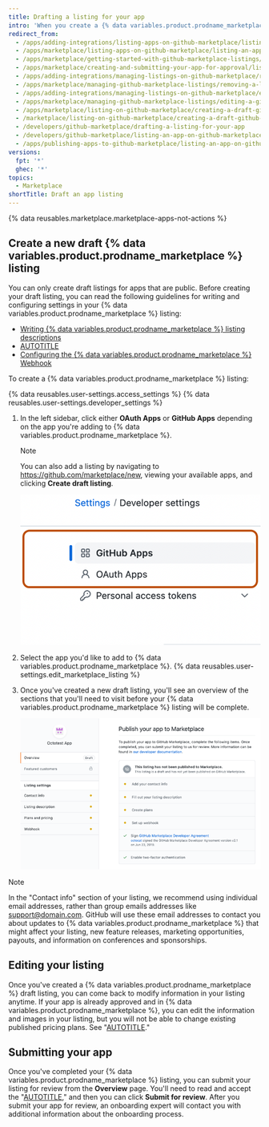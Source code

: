 ```yaml
---
title: Drafting a listing for your app
intro: 'When you create a {% data variables.product.prodname_marketplace %} listing, GitHub saves it in draft mode until you submit the app for approval. Your listing shows customers how they can use your app.'
redirect_from:
  - /apps/adding-integrations/listing-apps-on-github-marketplace/listing-an-app-on-github-marketplace
  - /apps/marketplace/listing-apps-on-github-marketplace/listing-an-app-on-github-marketplace
  - /apps/marketplace/getting-started-with-github-marketplace-listings/listing-an-app-on-github-marketplace
  - /apps/marketplace/creating-and-submitting-your-app-for-approval/listing-an-app-on-github-marketplace
  - /apps/adding-integrations/managing-listings-on-github-marketplace/removing-a-listing-from-github-marketplace
  - /apps/marketplace/managing-github-marketplace-listings/removing-a-listing-from-github-marketplace
  - /apps/adding-integrations/managing-listings-on-github-marketplace/editing-a-github-marketplace-listing
  - /apps/marketplace/managing-github-marketplace-listings/editing-a-github-marketplace-listing
  - /apps/marketplace/listing-on-github-marketplace/creating-a-draft-github-marketplace-listing
  - /marketplace/listing-on-github-marketplace/creating-a-draft-github-marketplace-listing
  - /developers/github-marketplace/drafting-a-listing-for-your-app
  - /developers/github-marketplace/listing-an-app-on-github-marketplace/drafting-a-listing-for-your-app
  - /apps/publishing-apps-to-github-marketplace/listing-an-app-on-github-marketplace/drafting-a-listing-for-your-app
versions:
  fpt: '*'
  ghec: '*'
topics:
  - Marketplace
shortTitle: Draft an app listing
---
```


{% data reusables.marketplace.marketplace-apps-not-actions %}

## Create a new draft {% data variables.product.prodname_marketplace %} listing

You can only create draft listings for apps that are public. Before creating your draft listing, you can read the following guidelines for writing and configuring settings in your {% data variables.product.prodname_marketplace %} listing:

* [Writing {% data variables.product.prodname_marketplace %} listing descriptions](/apps/github-marketplace/listing-an-app-on-github-marketplace/writing-a-listing-description-for-your-app)
* [AUTOTITLE](/apps/github-marketplace/listing-an-app-on-github-marketplace/setting-pricing-plans-for-your-listing)
* [Configuring the {% data variables.product.prodname_marketplace %} Webhook](/apps/github-marketplace/listing-an-app-on-github-marketplace/configuring-a-webhook-to-notify-you-of-plan-changes)

To create a {% data variables.product.prodname_marketplace %} listing:

{% data reusables.user-settings.access_settings %}
{% data reusables.user-settings.developer_settings %}
1. In the left sidebar, click either **OAuth Apps** or **GitHub Apps** depending on the app you're adding to {% data variables.product.prodname_marketplace %}.

   > [!NOTE]
   > You can also add a listing by navigating to https://github.com/marketplace/new, viewing your available apps, and clicking **Create draft listing**.

   ![Screenshot of the sidebar on the "Developer Settings" page of {% data variables.product.prodname_dotcom %}. Options labeled "{% data variables.product.prodname_github_apps %}" and "{% data variables.product.prodname_oauth_apps %}" are outlined in dark orange.](/assets/images/settings/apps-choose-app.png)

1. Select the app you'd like to add to {% data variables.product.prodname_marketplace %}.
{% data reusables.user-settings.edit_marketplace_listing %}
1. Once you've created a new draft listing, you'll see an overview of the sections that you'll need to visit before your {% data variables.product.prodname_marketplace %} listing will be complete.

   ![Screenshot of a draft {% data variables.product.prodname_marketplace %} listing. In a section labeled "Publish your app to Marketplace," unfinished action items such as "Add your contact info" are marked with orange circles.](/assets/images/marketplace/marketplace-listing-overview.png)

> [!NOTE]
> In the "Contact info" section of your listing, we recommend using individual email addresses, rather than group emails addresses like support@domain.com. GitHub will use these email addresses to contact you about updates to {% data variables.product.prodname_marketplace %} that might affect your listing, new feature releases, marketing opportunities, payouts, and information on conferences and sponsorships.

## Editing your listing

Once you've created a {% data variables.product.prodname_marketplace %} draft listing, you can come back to modify information in your listing anytime. If your app is already approved and in {% data variables.product.prodname_marketplace %}, you can edit the information and images in your listing, but you will not be able to change existing published pricing plans. See "[AUTOTITLE](/apps/github-marketplace/listing-an-app-on-github-marketplace/setting-pricing-plans-for-your-listing)."

## Submitting your app

Once you've completed your {% data variables.product.prodname_marketplace %} listing, you can submit your listing for review from the **Overview** page. You'll need to read and accept the "[AUTOTITLE](/free-pro-team@latest/site-policy/github-terms/github-marketplace-developer-agreement)," and then you can click **Submit for review**. After you submit your app for review, an onboarding expert will contact you with additional information about the onboarding process.
